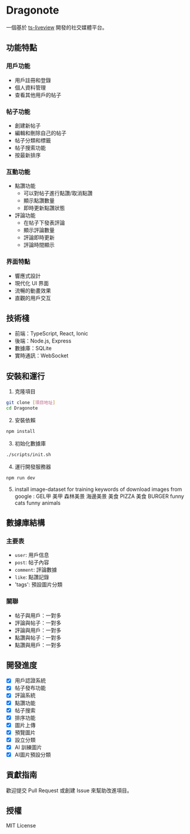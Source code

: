 # Dragonote

一個基於 [ts-liveview](https://github.com/beenotung/ts-liveview/blob/v5-auth-ionic-template/README.md) 開發的社交媒體平台。

## 功能特點

### 用戶功能

- 用戶註冊和登錄
- 個人資料管理
- 查看其他用戶的帖子

### 帖子功能

- 創建新帖子
- 編輯和刪除自己的帖子
- 帖子分類和標籤
- 帖子搜索功能
- 按最新排序

### 互動功能

- 點讚功能
  - 可以對帖子進行點讚/取消點讚
  - 顯示點讚數量
  - 即時更新點讚狀態
- 評論功能
  - 在帖子下發表評論
  - 顯示評論數量
  - 評論即時更新
  - 評論時間顯示

### 界面特點

- 響應式設計
- 現代化 UI 界面
- 流暢的動畫效果
- 直觀的用戶交互

## 技術棧

- 前端：TypeScript, React, Ionic
- 後端：Node.js, Express
- 數據庫：SQLite
- 實時通訊：WebSocket

## 安裝和運行

1. 克隆項目

```bash
git clone [項目地址]
cd Dragonote
```

2. 安裝依賴

```bash
npm install
```

3. 初始化數據庫

```bash
./scripts/init.sh
```

4. 運行開發服務器

```bash
npm run dev
```

5. install image-dataset for training
keywords of download images from google :
GEL甲
美甲
森林美景
海邊美景
美食 PIZZA
美食 BURGER
funny cats
funny animals

## 數據庫結構

### 主要表

- `user`: 用戶信息
- `post`: 帖子內容
- `comment`: 評論數據
- `like`: 點讚記錄
- 'tags': 預設圖片分類

### 關聯

- 帖子與用戶：一對多
- 評論與帖子：一對多
- 評論與用戶：一對多
- 點讚與帖子：一對多
- 點讚與用戶：一對多

## 開發進度

- [x] 用戶認證系統
- [x] 帖子發布功能
- [x] 評論系統
- [x] 點讚功能
- [x] 帖子搜索
- [x] 排序功能
- [x] 圖片上傳
- [x] 預覽圖片
- [X] 設立分類
- [x] AI 訓練圖片
- [x] AI圖片預設分類

## 貢獻指南

歡迎提交 Pull Request 或創建 Issue 來幫助改進項目。

## 授權

MIT License
